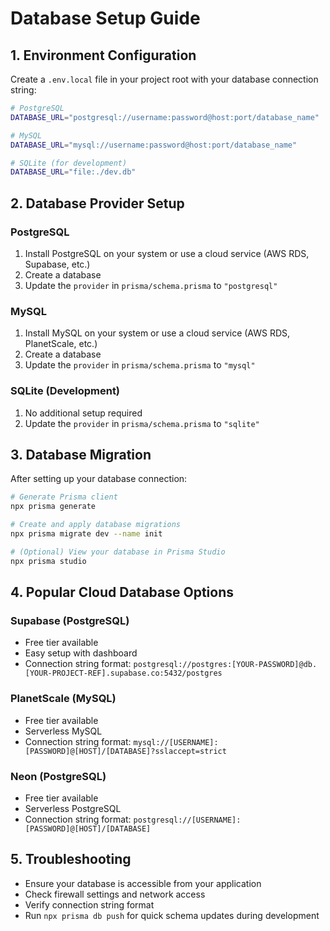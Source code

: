 # Database Setup Guide

## 1. Environment Configuration

Create a `.env.local` file in your project root with your database connection string:

```bash
# PostgreSQL
DATABASE_URL="postgresql://username:password@host:port/database_name"

# MySQL
DATABASE_URL="mysql://username:password@host:port/database_name"

# SQLite (for development)
DATABASE_URL="file:./dev.db"
```

## 2. Database Provider Setup

### PostgreSQL
1. Install PostgreSQL on your system or use a cloud service (AWS RDS, Supabase, etc.)
2. Create a database
3. Update the `provider` in `prisma/schema.prisma` to `"postgresql"`

### MySQL
1. Install MySQL on your system or use a cloud service (AWS RDS, PlanetScale, etc.)
2. Create a database
3. Update the `provider` in `prisma/schema.prisma` to `"mysql"`

### SQLite (Development)
1. No additional setup required
2. Update the `provider` in `prisma/schema.prisma` to `"sqlite"`

## 3. Database Migration

After setting up your database connection:

```bash
# Generate Prisma client
npx prisma generate

# Create and apply database migrations
npx prisma migrate dev --name init

# (Optional) View your database in Prisma Studio
npx prisma studio
```

## 4. Popular Cloud Database Options

### Supabase (PostgreSQL)
- Free tier available
- Easy setup with dashboard
- Connection string format: `postgresql://postgres:[YOUR-PASSWORD]@db.[YOUR-PROJECT-REF].supabase.co:5432/postgres`

### PlanetScale (MySQL)
- Free tier available
- Serverless MySQL
- Connection string format: `mysql://[USERNAME]:[PASSWORD]@[HOST]/[DATABASE]?sslaccept=strict`

### Neon (PostgreSQL)
- Free tier available
- Serverless PostgreSQL
- Connection string format: `postgresql://[USERNAME]:[PASSWORD]@[HOST]/[DATABASE]`

## 5. Troubleshooting

- Ensure your database is accessible from your application
- Check firewall settings and network access
- Verify connection string format
- Run `npx prisma db push` for quick schema updates during development

